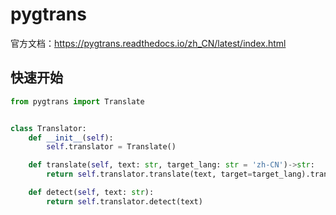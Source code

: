 # pygtrans

官方文档：https://pygtrans.readthedocs.io/zh_CN/latest/index.html

## 快速开始

```python
from pygtrans import Translate


class Translator:
    def __init__(self):
        self.translator = Translate()

    def translate(self, text: str, target_lang: str = 'zh-CN')->str:
        return self.translator.translate(text, target=target_lang).translatedText

    def detect(self, text: str):
        return self.translator.detect(text)

```

